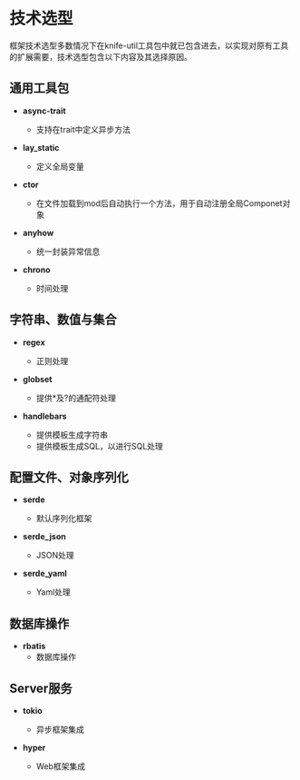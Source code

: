 # 技术选型

框架技术选型多数情况下在knife-util工具包中就已包含进去，以实现对原有工具的扩展需要，技术选型包含以下内容及其选择原因。

## 通用工具包

* **async-trait**
    
    * 支持在trait中定义异步方法

* **lay_static**

    * 定义全局变量

* **ctor**
    * 在文件加载到mod后自动执行一个方法，用于自动注册全局Componet对象

* **anyhow**
    * 统一封装异常信息

* **chrono**
    * 时间处理

## 字符串、数值与集合

* **regex**
    * 正则处理

* **globset**
    * 提供*及?的通配符处理

* **handlebars**
    * 提供模板生成字符串
    * 提供模板生成SQL，以进行SQL处理

## 配置文件、对象序列化

* **serde**
    * 默认序列化框架

* **serde_json**
    * JSON处理

* **serde_yaml**
    * Yaml处理

## 数据库操作

* **rbatis**
    * 数据库操作

## Server服务

* **tokio**
    * 异步框架集成

* **hyper**
    * Web框架集成